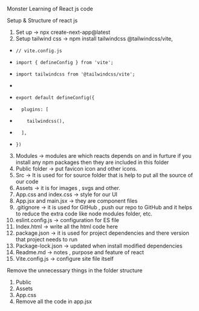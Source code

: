  Monster Learning of React js code 

 Setup & Structure of react js 

1. Set up -> npx create-next-app@latest
2. Setup tailwind css ->     npm install tailwindcss @tailwindcss/vite, 
*     // vite.config.js
*     import { defineConfig } from 'vite';
*     import tailwindcss from '@tailwindcss/vite';
* 
*     export default defineConfig({
*       plugins: [
*         tailwindcss(),
*       ],
*     })

3. Modules -> modules are which reacts depends on and in furture if you install any npm packages then they are included in this folder
4. Public folder -> put favicon icon and other icons.
5. Src -> It is used for for source folder that is help to put all the source of our code
6. Assets -> it is for images , svgs and other.
7. App.css and index.css -> style for our UI
8. App.jsx and main.jsx -> they are component files 
9. .gitignore -> it is used for GitHub , push our repo to GitHub and it helps to reduce the extra code like node modules folder, etc.
10. eslint.config.js -> configuration for ES file
11. Index.html -> write all the html code here
12. package.json -> it is used for project dependencies and there version that project needs to run 
13. Package-lock.json -> updated when install modified dependencies 
14. Readme.md -> notes , purpose and feature of react
15. Vite.config.js -> configure site file itself 

Remove the unnecessary things in the folder structure 
1. Public 
2. Assets
3. App.css
4. Remove all the code in app.jsx 

